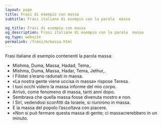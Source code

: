 ```yaml
---
layout: page
title: Frasi di esempio con massa 
subtitle: Frasi italiane di esempio con la parola  massa

og_title: Frasi di esempio con massa 
og_description: Frasi italiane di esempio con la parola  massa
og_type: website
permalink: /frasi/m/massa.html
---
```


Frasi italiane di esempio contenenti la parola massa:


- Mishma, Duma, Massa, Hadad, Tema,.
- Mishma, Duma, Massa, Hadar, Tema, Jethur,.
- I Filistei s’erano radunati in massa.
- «La nostra gente viene uccisa in massa» rispose Teresa.
- I tuoi occhi videro la massa informe del mio corpo.
- Arrivò, come fenomeno di massa, tanti anni dopo.
- Sembrava che quella massa fosse divenuta mostro e non.
- I Sirî, vedendosi sconfitti da Israele, si riunirono in massa.
- E la massa del popolo l’ascoltava con piacere.
- «Non si può fermare questa massa di gente; ci massacrerebbero in un minuto.
